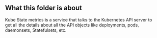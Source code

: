## What this folder is about

Kube State metrics is a service that talks to the Kubernetes API server to get all the details about all the API objects like deployments, pods, daemonsets, Statefulsets, etc.
